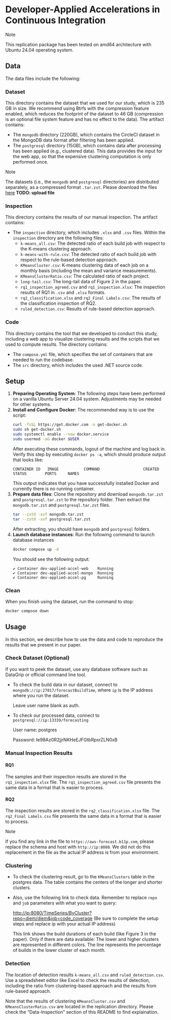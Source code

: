 # Developer-Applied Accelerations in Continuous Integration

> [!NOTE]
> This replication package has been tested on amd64 architecture with Ubuntu 24.04 operating system.

## Data
The data files include the following:

### Dataset
This directory contains the dataset that we used for our study, which is 235 GB in size. We recommend using Btrfs with the compression feature enabled, which reduces the footprint of the dataset to 46 GB (compression is an optional file system feature and has no effect to the data). The artifact contains:

- The `mongodb` directory (220GB), which contains the CircleCI dataset in the MongoDB data format after filtering has been applied.
- The `postgresql` directory (15GB), which contains data after processing has been applied (e.g., clustered data). This data provides the input for the web app, so that the expensive clustering computation is only performed once.

> [!NOTE]
> The datasets (i.e., the `mongodb` and `postgresql` directories) are distributed separately, as a compressed format `.tar.zst`. Please download the files [here]() **TODO: upload file**

### Inspection
This directory contains the results of our manual inspection. The artifact contains:

- The `inspection` directory, which includes `.xlsx` and `.csv` files. Within the `inspection` directory are the following files:
    - `k-means_all.csv`: The detected ratio of each build job with respect to the K-means clustering approach.
    - `k-means-with-rule.csv`:  The detected ratio of each build job with respect to the rule-based detection approach.
    - `KMeansCluster.csv`: K-means clustering data of each job on a monthly basis (including the mean and variance measurements).
    - `KMeansClusterRatio.csv`: The calculated ratio of each project.
    - `long-tail.csv`: The long-tail data of Figure 2 in the paper.
    - `rq1_inspection_agreed.csv` and `rq1_inspection.xlsx`: The inspection results of RQ1 in `.csv` and `.xlsx` formats.
    - `rq2_classification.xlsx` and `rq2_Final Labels.csv`: The results of the classification inspection of RQ2.
    - `ruled_detection.csv`: Results of rule-based detection approach.

### Code
This directory contains the tool that we developed to conduct this study, including a web app to visualize clustering results and the scripts that we used to compute results. The directory contains:

- The `compose.yml` file, which specifies the set of containers that are needed to run the codebase.
- The `src` directory, which includes the used .NET source code.

## Setup
1. **Preparing Operating System**: The following steps have been performed on a vanilla Ubuntu Server 24.04 system. Adjustments may be needed for other systems.
2. **Install and Configure Docker**: The recommended way is to use the script:
    ```sh
    curl -fsSL https://get.docker.com -o get-docker.sh
    sudo sh get-docker.sh
    sudo systemctl enable --now docker.service
    sudo usermod -aG docker $USER
    ```
    After executing these commands, logout of the machine and log back in. Verify this step by executing `docker ps -a`, which should produce output that looks like:
    ```
    CONTAINER ID   IMAGE           COMMAND                   CREATED        STATUS        PORTS     NAMES
    ```
    This output indicates that you have successfully installed Docker and currently there is no running container.
4. **Prepare data files**: Clone the repository and download `mongodb.tar.zst` and `postgresql.tar.zst` to the repository folder. Then extract the `mongodb.tar.zst` and `postgresql.tar.zst` files.
    ```sh
    tar --zstd -xvf mongodb.tar.zst
    tar --zstd -xvf postgresql.tar.zst
    ```
    After extracting, you should have `mongodb` and `postgresql` folders.
5. **Launch database instances**: Run the following command to launch database instances
    ```sh
    docker compose up -d
    ```
    You should see the following output:
    ```
    ✔ Container dev-applied-accel-web    Running
    ✔ Container dev-applied-accel-mongo  Running
    ✔ Container dev-applied-accel-pg     Running
    ```

### Clean
When you finish using the dataset, run the command to stop:

```sh
docker compose down
```

## Usage
In this section, we describe how to use the data and code to reproduce the results that we present in our paper.

### Check Dataset (Optional)

If you want to peek the dataset, use any database software such as DataGrip or official command line tool.

- To check the build data in our dataset, connect to `mongodb://ip:27017/forecastBuildTime`, where `ip` is the IP address where you run the dataset.

  Leave user name blank as auth.
- To check our processed data, connect to `postgresql://ip:13339/forecasting`

  User name: postgres

  Password: Ie98Az0R2jjrNKHeEJFGtbRpxrZLN0xB

### Manual Inspection Results
#### RQ1
The samples and their inspection results are stored in the `rq1_inspection.xlsx` file. The `rq1_inspection_agreed.csv` file presents the same data in a format that is easier to process.

#### RQ2
The inspection results are stored in the `rq2_classification.xlsx` file. The `rq2_Final Labels.csv` file presents the same data in a format that is easier to process.

> [!NOTE]
> If you find any link in the file to `https://aws-forecast.b11p.com`, please replace the schema and host with `http://ip:8080`. We did not do this replacement in the file as the actual IP address is from your environment.

### Clustering
- To check the clustering result, go to the `KMeansClusters` table in the postgres data. The table contains the centers of the longer and shorter clusters.
- Also, use the following link to check data. Remember to replace `repo` and `job` parameters with what you want to query:

  <http://ip:8080/TimeSeries/ByCluster?repo=diem/diem&job=code_coverage> (Be sure to complete the setup steps and replace ip with your actual IP address)

  This link shows the build durations of each build (like Figure 3 in the paper). Only if there are data available: The lower and higher clusters are represented in different colors. The line represents the percentage of builds in the lower cluster of each month.

### Detection
The location of detection results `k-means_all.csv` and `ruled_detection.csv`. Use a spreadsheet editor like Excel to check the results of detection, including the ratio from clustering-based approach and the results from rule-based approach.

Note that the results of clustering `KMeansCluster.csv` and `KMeansClusterRatio.csv` are located in the replication directory. Please check the “Data-Inspection” section of this README to find explaination.
